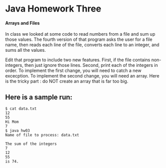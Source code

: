 # Java Homework Three
#### Arrays and Files
In class we looked at some code to read numbers from a file and sum up those values.  The fourth version of that program asks the user for a file name, then reads each line of the file, converts each line to an integer, and sums all the values.

Edit that program to include two new features.  First, if the file contains non-integers, then just ignore those lines.  Second, print each of the integers in order.  To implement the first change, you will need to catch a new excecption.  To implement the second change, you will need an array.  Here is the tricky part : do NOT create an array that is far too big.

## Here is a sample run:
```
$ cat data.txt
12
55
Hi Mom
7
$ java hw03
Name of file to process: data.txt

The sum of the integers
7
12
55
is 74.
```
